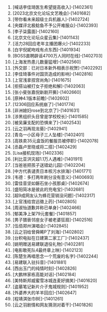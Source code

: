 
1. [喊话李佳琦医生希望提高收入]-[1402361]
1. [2023北京文化论坛文艺晚会]-[1401682]
1. [带你看未来超级士兵机器人]-[1402724]
1. [央媒评北极鲶鱼不予公开难服众]-[1402393]
1. [李子柒露面]-[1402160]
1. [北京文化论坛众星云集]-[1401143]
1. [活力28回应老年主播团爆火]-[1402233]
1. [白宇倪妮吻戏有点东西]-[1401934]
1. [BOSS直聘辟谣4700万人同时在线]-[1402703]
1. [上海发热患儿数量猛增]-[1402560]
1. [外交部：已对日本新外相表示祝贺]-[1402292]
1. [李佳琦事件对国货造成的影响]-[1402816]
1. [上官浅拿捏宫尚角]-[1401675]
1. [拒搭讪被打女子拒绝和解]-[1402063]
1. [张小斐张嘉倪新剧开撕]-[1402660]
1. [原神4.1版本前瞻]-[1402602]
1. [12306回应系统崩了]-[1401774]
1. [非洲媳妇rose到北京了]-[1401631]
1. [涉黑组织头目曾是学校校长]-[1401585]
1. [被吴廉支配的恐惧来了]-[1402543]
1. [云之羽再现龙葵]-[1402941]
1. [青岛一小区母子三人坠楼]-[1402401]
1. [高铁卖35元盒饭的餐服员被停职]-[1402078]
1. [丞磊卢昱晓或将二搭]-[1402429]
1. [Lisa接机现场]-[1402336]
1. [利比亚洪灾超1.1万人遇难]-[1401911]
1. [当爸爸把孩子送错幼儿园]-[1402204]
1. [中方代表谴责日本核污水排海]-[1401771]
1. [韦德：多打两年刷分没有意义]-[1400693]
1. [雷佳音坚如磐石坐小孩那桌]-[1402674]
1. [盛阳简冰是彼此的充电宝]-[1402681]
1. [超9成网友认为蜂花营销没问题]-[1402317]
1. [上官浅给宫远徵上药]-[1402805]
1. [周淑怡道歉并称已单身]-[1402466]
1. [郁美净上架79元套餐]-[1401857]
1. [男子猥亵邻座女子被老婆狂扇]-[1402516]
1. [伍佰郑州演唱会]-[1402845]
1. [云之羽给曾舜晞P了刘海]-[1402802]
1. [台积电拟在日建第二家工厂]-[1402437]
1. [姚明赠送易建联退役礼物]-[1402281]
1. [电影敢死队4最终章上映]-[1402123]
1. [陈楚生再唱思念一个荒废的名字]-[1402244]
1. [易建联入驻抖音]-[1401881]
1. [西出玉门的纯情时刻]-[1402826]
1. [大鹏林家栋高能对话]-[1402184]
1. [美特斯邦威蜜雪冰城连麦好搞笑]-[1401620]
1. [盗墓笔记新片介子鬼城规则]-[1401952]
1. [外婆养大的羊羊回应]-[1402647]
1. [程靖淇张巾BE]-[1401261]
1. [云之羽剧情和网友猜测对着干]-[1401826]